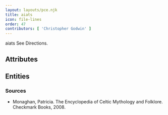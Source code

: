 ```yaml
---
layout: layouts/pce.njk
title: aiats
icon: file-lines
order: 47
contributors: [ 'Christopher Godwin' ]
---
```

aiats See Directions.

## Attributes


## Entities


### Sources

- Monaghan, Patricia. The Encyclopedia of Celtic Mythology and Folklore. Checkmark Books, 2008.

